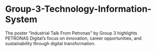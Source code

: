 # Group-3-Technology-Information-System
The poster “Industrial Talk From Petronas” by Group 3 highlights PETRONAS Digital’s focus on innovation, career opportunities, and sustainability through digital transformation.
